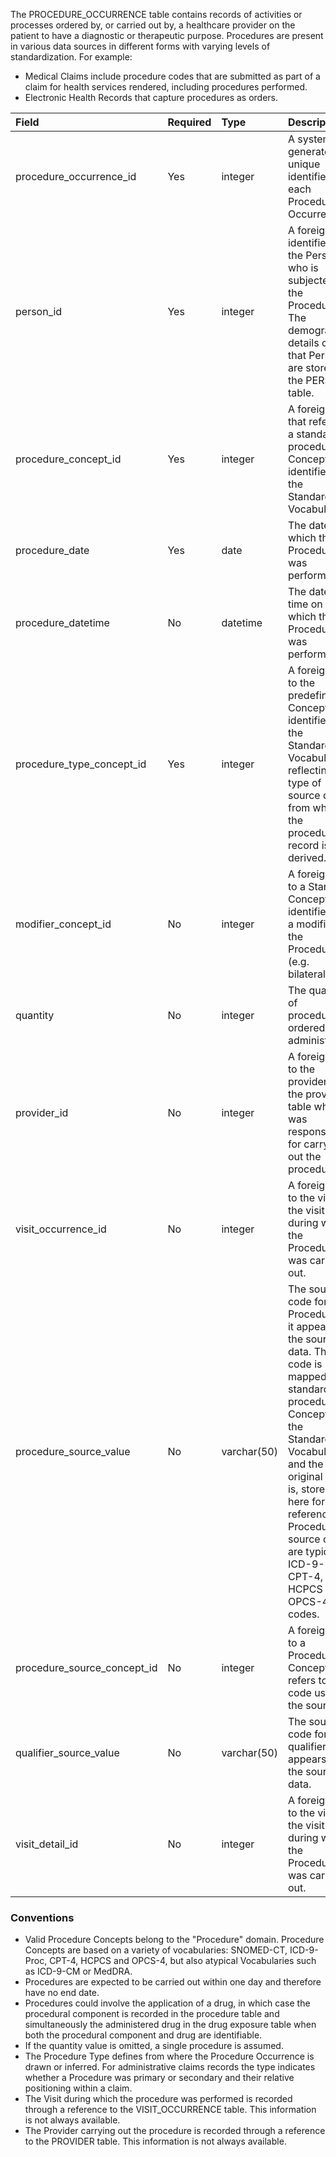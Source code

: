 The PROCEDURE_OCCURRENCE table contains records of activities or processes ordered by, or carried out by, a healthcare provider on the patient to have a diagnostic or therapeutic purpose. Procedures are present in various data sources in different forms with varying levels of standardization. For example:

  * Medical Claims include procedure codes that are submitted as part of a claim for health services rendered, including procedures performed.
  * Electronic Health Records that capture procedures as orders.

Field|Required|Type|Description
:--------------------------|:--------|:------------|:----------------------------------------
|procedure_occurrence_id|Yes|integer|A system-generated unique identifier for each Procedure Occurrence.|
|person_id|Yes|integer|A foreign key identifier to the Person who is subjected to the Procedure. The demographic details of that Person are stored in the PERSON table.|
|procedure_concept_id|Yes|integer|A foreign key that refers to a standard procedure Concept identifier in the Standardized Vocabularies.|
|procedure_date|Yes|date|The date on which the Procedure was performed.|
|procedure_datetime|No|datetime|The date and time on which the Procedure was performed.|
|procedure_type_concept_id|Yes|integer|A foreign key to the predefined Concept identifier in the Standardized Vocabularies reflecting the type of source data from which the procedure record is derived.|
|modifier_concept_id|No|integer|A foreign key to a Standard Concept identifier for a modifier to the Procedure (e.g. bilateral)|
|quantity|No|integer|The quantity of procedures ordered or administered.|
|provider_id|No|integer|A foreign key to the provider in the provider table who was responsible for carrying out the procedure.|
|visit_occurrence_id|No|integer|A foreign key to the visit in the visit table during which the Procedure was carried out.|
|procedure_source_value|No|varchar(50)|The source code for the Procedure as it appears in the source data. This code is mapped to a standard procedure Concept in the Standardized Vocabularies and the original code is, stored here for reference. Procedure source codes are typically ICD-9-Proc, CPT-4, HCPCS or OPCS-4 codes.|
|procedure_source_concept_id|No|integer|A foreign key to a Procedure Concept that refers to the code used in the source.|
|qualifier_source_value|No|varchar(50)|The source code for the qualifier as it appears in the source data.|
|visit_detail_id|No|integer|A foreign key to the visit in the visit table during which the Procedure was carried out.|

### Conventions 

  * Valid Procedure Concepts belong to the "Procedure" domain. Procedure Concepts are based on a variety of vocabularies: SNOMED-CT, ICD-9-Proc, CPT-4, HCPCS and OPCS-4, but also atypical Vocabularies such as ICD-9-CM or MedDRA.
  * Procedures are expected to be carried out within one day and therefore have no end date.
  * Procedures could involve the application of a drug, in which case the procedural component is recorded in the procedure table and simultaneously the administered drug in the drug exposure table when both the procedural component and drug are identifiable. 
  * If the quantity value is omitted, a single procedure is assumed.
  * The Procedure Type defines from where the Procedure Occurrence is drawn or inferred. For administrative claims records the type indicates whether a Procedure was primary or secondary and their relative positioning within a claim. 
  * The Visit during which the procedure was performed is recorded through a reference to the VISIT_OCCURRENCE table. This information is not always available.
  * The Provider carrying out the procedure is recorded through a reference to the PROVIDER table. This information is not always available.
